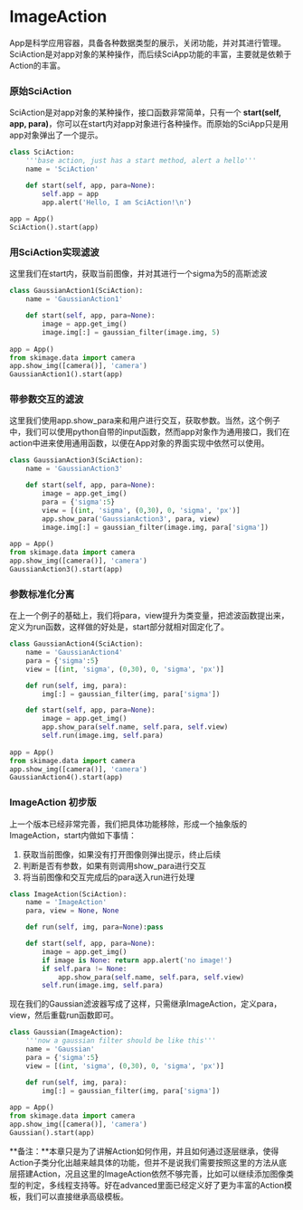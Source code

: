 # ImageAction

App是科学应用容器，具备各种数据类型的展示，关闭功能，并对其进行管理。SciAction是对app对象的某种操作，而后续SciApp功能的丰富，主要就是依赖于Action的丰富。



### 原始SciAction

SciAction是对app对象的某种操作，接口函数非常简单，只有一个 **start(self, app, para)**，你可以在start内对app对象进行各种操作。而原始的SciApp只是用app对象弹出了一个提示。

```python
class SciAction:
    '''base action, just has a start method, alert a hello'''
    name = 'SciAction'

    def start(self, app, para=None): 
        self.app = app
        app.alert('Hello, I am SciAction!\n')
        
app = App()
SciAction().start(app)
```



### 用SciAction实现滤波

这里我们在start内，获取当前图像，并对其进行一个sigma为5的高斯滤波

```python
class GaussianAction1(SciAction):
    name = 'GaussianAction1'

    def start(self, app, para=None): 
        image = app.get_img()
        image.img[:] = gaussian_filter(image.img, 5)
        
app = App()
from skimage.data import camera
app.show_img([camera()], 'camera')
GaussianAction1().start(app)
```



### 带参数交互的滤波

这里我们使用app.show_para来和用户进行交互，获取参数。当然，这个例子中，我们可以使用python自带的input函数，然而app对象作为通用接口，我们在action中进来使用通用函数，以便在App对象的界面实现中依然可以使用。

```python
class GaussianAction3(SciAction):
    name = 'GaussianAction3'

    def start(self, app, para=None): 
        image = app.get_img()
        para = {'sigma':5}
        view = [(int, 'sigma', (0,30), 0, 'sigma', 'px')]
        app.show_para('GaussianAction3', para, view)
        image.img[:] = gaussian_filter(image.img, para['sigma'])
        
app = App()
from skimage.data import camera
app.show_img([camera()], 'camera')
GaussianAction3().start(app)
```



### 参数标准化分离

在上一个例子的基础上，我们将para，view提升为类变量，把滤波函数提出来，定义为run函数，这样做的好处是，start部分就相对固定化了。

```python
class GaussianAction4(SciAction):
    name = 'GaussianAction4'
    para = {'sigma':5}
    view = [(int, 'sigma', (0,30), 0, 'sigma', 'px')]

    def run(self, img, para):
        img[:] = gaussian_filter(img, para['sigma'])

    def start(self, app, para=None): 
        image = app.get_img()        
        app.show_para(self.name, self.para, self.view)
        self.run(image.img, self.para)
        
app = App()
from skimage.data import camera
app.show_img([camera()], 'camera')
GaussianAction4().start(app)
```



### ImageAction 初步版

上一个版本已经非常完善，我们把具体功能移除，形成一个抽象版的ImageAction，start内做如下事情：

1. 获取当前图像，如果没有打开图像则弹出提示，终止后续
2. 判断是否有参数，如果有则调用show_para进行交互
3. 将当前图像和交互完成后的para送入run进行处理

```python
class ImageAction(SciAction):
    name = 'ImageAction'
    para, view = None, None

    def run(self, img, para=None):pass

    def start(self, app, para=None): 
        image = app.get_img()
        if image is None: return app.alert('no image!')
        if self.para != None:
            app.show_para(self.name, self.para, self.view)
        self.run(image.img, self.para)
```

现在我们的Gaussian滤波器写成了这样，只需继承ImageAction，定义para，view，然后重载run函数即可。

```python
class Gaussian(ImageAction):
    '''now a gaussian filter should be like this'''
    name = 'Gaussian'
    para = {'sigma':5}
    view = [(int, 'sigma', (0,30), 0, 'sigma', 'px')]

    def run(self, img, para):
        img[:] = gaussian_filter(img, para['sigma'])
        
app = App()
from skimage.data import camera
app.show_img([camera()], 'camera')
Gaussian().start(app)
```

**备注：**本章只是为了讲解Action如何作用，并且如何通过逐层继承，使得Action子类分化出越来越具体的功能，但并不是说我们需要按照这里的方法从底层搭建Action，况且这里的ImageAction依然不够完善，比如可以继续添加图像类型的判定，多线程支持等。好在advanced里面已经定义好了更为丰富的Action模板，我们可以直接继承高级模板。


